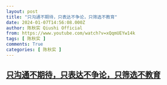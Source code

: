 ```yaml
---
layout: post
title: "只沟通不期待，只表达不争论，只筛选不教育"
date: 2024-01-07T14:56:08.000Z
author: 陈秋实 Qiushi Official
from: https://www.youtube.com/watch?v=xQqmUEYw14k
tags: [ 陈秋实 ]
comments: True
categories: [ 陈秋实 ]
---
```

<!--1704639368000-->
[只沟通不期待，只表达不争论，只筛选不教育](https://www.youtube.com/watch?v=xQqmUEYw14k)
------

<div>

</div>

